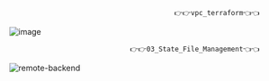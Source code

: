                                              👉👉vpc_terraform👈👈
![image](https://github.com/nitin16503/Terraform/assets/115355852/c914ff9d-ae42-40f6-a868-8442bf081c12)

                                  👉👉03_State_File_Management👈👈
![remote-backend](https://github.com/nitin16503/Terraform/assets/115355852/35e9dfbc-9855-4c20-b0ae-128164506daf)

